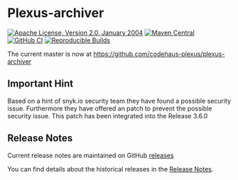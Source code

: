 Plexus-archiver
===============

[![Apache License, Version 2.0, January 2004](https://img.shields.io/github/license/codehaus-plexus/plexus-archiver.svg?label=License)](http://www.apache.org/licenses/)
[![Maven Central](https://img.shields.io/maven-central/v/org.codehaus.plexus/plexus-archiver.svg?label=Maven%20Central)](https://search.maven.org/artifact/org.codehaus.plexus/plexus-archiver)
[![GitHub CI](https://github.com/codehaus-plexus/plexus-archiver/actions/workflows/maven.yml/badge.svg)](https://github.com/codehaus-plexus/plexus-archiver/actions/workflows/maven.yml)
[![Reproducible Builds](https://img.shields.io/badge/Reproducible_Builds-ok-green?labelColor=blue)](https://github.com/jvm-repo-rebuild/reproducible-central#org.codehaus.plexus:plexus-archiver)

The current master is now at https://github.com/codehaus-plexus/plexus-archiver

## Important Hint

Based on a hint of snyk.io security team they have found a possible security issue. 
Furthermore they have offered an patch to prevent the possible security issue. 
This patch has been integrated into the Release 3.6.0

## Release Notes

Current release notes are maintained on GitHub [releases](https://github.com/codehaus-plexus/plexus-archiver/releases)

You can find details about the historical releases in the [Release Notes](https://github.com/codehaus-plexus/plexus-archiver/blob/master/ReleaseNotes.md).

